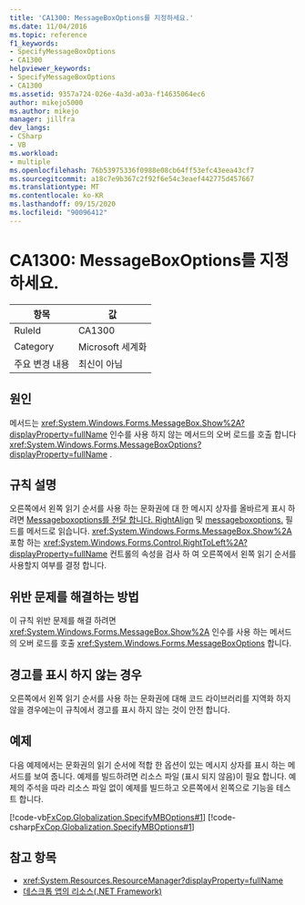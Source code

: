 ```yaml
---
title: 'CA1300: MessageBoxOptions를 지정하세요.'
ms.date: 11/04/2016
ms.topic: reference
f1_keywords:
- SpecifyMessageBoxOptions
- CA1300
helpviewer_keywords:
- SpecifyMessageBoxOptions
- CA1300
ms.assetid: 9357a724-026e-4a3d-a03a-f14635064ec6
author: mikejo5000
ms.author: mikejo
manager: jillfra
dev_langs:
- CSharp
- VB
ms.workload:
- multiple
ms.openlocfilehash: 76b53975336f0988e08cb64ff53efc43eea43cf7
ms.sourcegitcommit: a18c7e9b367c2f92f6e54c3eaef442775d457667
ms.translationtype: MT
ms.contentlocale: ko-KR
ms.lasthandoff: 09/15/2020
ms.locfileid: "90096412"
---
```

# <a name="ca1300-specify-messageboxoptions"></a>CA1300: MessageBoxOptions를 지정하세요.

|항목|값|
|-|-|
|RuleId|CA1300|
|Category|Microsoft 세계화|
|주요 변경 내용|최신이 아님|

## <a name="cause"></a>원인

메서드는 <xref:System.Windows.Forms.MessageBox.Show%2A?displayProperty=fullName> 인수를 사용 하지 않는 메서드의 오버 로드를 호출 합니다 <xref:System.Windows.Forms.MessageBoxOptions?displayProperty=fullName> .

## <a name="rule-description"></a>규칙 설명

오른쪽에서 왼쪽 읽기 순서를 사용 하는 문화권에 대 한 메시지 상자를 올바르게 표시 하려면 [Messageboxoptions를 전달 합니다. RightAlign](<xref:System.Windows.Forms.MessageBoxOptions.RightAlign>) 및 [messageboxoptions.](<xref:System.Windows.Forms.MessageBoxOptions.RtlReading>) 필드를 메서드로 읽습니다. <xref:System.Windows.Forms.MessageBox.Show%2A> 포함 하는 <xref:System.Windows.Forms.Control.RightToLeft%2A?displayProperty=fullName> 컨트롤의 속성을 검사 하 여 오른쪽에서 왼쪽 읽기 순서를 사용할지 여부를 결정 합니다.

## <a name="how-to-fix-violations"></a>위반 문제를 해결하는 방법

이 규칙 위반 문제를 해결 하려면 <xref:System.Windows.Forms.MessageBox.Show%2A> 인수를 사용 하는 메서드의 오버 로드를 호출 <xref:System.Windows.Forms.MessageBoxOptions> 합니다.

## <a name="when-to-suppress-warnings"></a>경고를 표시 하지 않는 경우

오른쪽에서 왼쪽 읽기 순서를 사용 하는 문화권에 대해 코드 라이브러리를 지역화 하지 않을 경우에는이 규칙에서 경고를 표시 하지 않는 것이 안전 합니다.

## <a name="example"></a>예제

다음 예제에서는 문화권의 읽기 순서에 적합 한 옵션이 있는 메시지 상자를 표시 하는 메서드를 보여 줍니다. 예제를 빌드하려면 리소스 파일 (표시 되지 않음)이 필요 합니다. 예제의 주석을 따라 리소스 파일 없이 예제를 빌드하고 오른쪽에서 왼쪽으로 기능을 테스트 합니다.

[!code-vb[FxCop.Globalization.SpecifyMBOptions#1](../code-quality/codesnippet/VisualBasic/ca1300-specify-messageboxoptions_1.vb)]
[!code-csharp[FxCop.Globalization.SpecifyMBOptions#1](../code-quality/codesnippet/CSharp/ca1300-specify-messageboxoptions_1.cs)]

## <a name="see-also"></a>참고 항목

- <xref:System.Resources.ResourceManager?displayProperty=fullName>
- [데스크톱 앱의 리소스(.NET Framework)](/dotnet/framework/resources/index)
